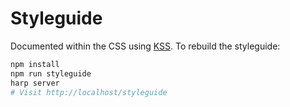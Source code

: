# Styleguide

Documented within the CSS using [KSS](https://github.com/hughsk/kss-node/). To rebuild the styleguide:

```bash
npm install
npm run styleguide
harp server
# Visit http://localhost/styleguide
```
